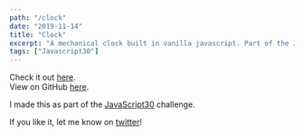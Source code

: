 ```yaml
---
path: "/clock"
date: "2019-11-14"
title: "Clock"
excerpt: "A mechanical clock built in vanilla javascript. Part of the JavaScript30 challenge."
tags: ["Javascript30"]
---
```


Check it out [here](http://clock.makoncline.com).  
View on GitHub [here](https://github.com/makoncline/clock).

I made this as part of the [JavaScript30](https://javascript30.com/) challenge.

If you like it, let me know on [twitter](https://twitter.com/makoncline)!


